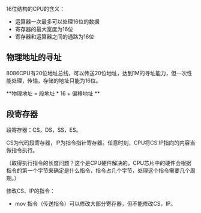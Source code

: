 16位结构的CPU的含义：

* 运算器一次最多可以处理16位的数据
* 寄存器的最大宽度为16位
* 寄存器和运算器之间的通路为16位

## 物理地址的寻址

8086CPU有20位地址总线，可以传送20位地址，达到1M的寻址能力，但一次性能处理，传输，存储的地址只能为16位。

**物理地址 = 段地址 \* 16 + 偏移地址 **

## 段寄存器

段寄存器：CS，DS，SS，ES。

CS为代码段寄存器，IP为指令指针寄存器。任意时刻，CPU将CS:IP指向的内容当做指令执行。

（取得执行指令的长度问题？这个是CPU硬件解决的，CPU芯片中的硬件会根据指令的第一个字节来确定是什么指令，指令占几个字节，处理这个指令需要几个周期。）

修改CS、IP的指令：

* mov 指令（传送指令）可以修改大部分寄存器，但不能修改CS，IP。



